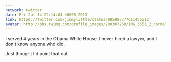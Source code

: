 ```yaml
---
network: twitter
date: Fri Jul 14 22:14:04 +0000 2017
link: https://twitter.com/jimmylittle/status/885985777611456512
avatar: http://pbs.twimg.com/profile_images/280307260/IMG_3651_2_normal.jpg
---
```


I served 4 years in the Obama White House. I never hired a lawyer, and I don't know anyone who did. 

Just thought I'd point that out.
